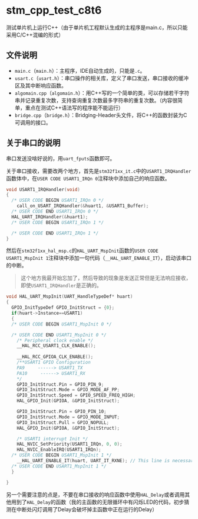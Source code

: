 # stm_cpp_test_c8t6
测试单片机上运行C++（由于单片机工程默认生成的主程序是main.c，所以只能采用C/C++混编的形式）

## 文件说明

- `main.c`（`main.h`）：主程序，IDE自动生成的，只能是`.c`。
- `usart.c`（`usart.h`）：串口操作的相关库，定义了串口发送，串口接收的缓冲区及其中断响应函数。
- `algomain.cpp`（`algomain.h`）：用C++写的一个简单的类，可以存储若干字符串并记录重复次数，支持查询重复次数最多字符串的重复次数。（内容很简单，重点在测试C++语法写的程序能不能运行）
- `bridge.cpp`（`bridge.h`）：Bridging-Header头文件，将C++的函数封装为C可调用的接口。

## 关于串口的说明

串口发送没啥好说的，用`uart_fputs`函数即可。

关于串口接收，需要改两个地方，首先是`stm32f1xx_it.c`中的`USART1_IRQHandler`函数体中，在`USER CODE USART1_IRQn 0`注释块中添加自己的响应函数。

```c
void USART1_IRQHandler(void)
{
  /* USER CODE BEGIN USART1_IRQn 0 */
	call_on_USART_IRQHandler(&huart1, &USART1_Buffer);
  /* USER CODE END USART1_IRQn 0 */
  HAL_UART_IRQHandler(&huart1);
  /* USER CODE BEGIN USART1_IRQn 1 */

  /* USER CODE END USART1_IRQn 1 */
}
```

然后在`stm32f1xx_hal_msp.c`的`HAL_UART_MspInit`函数的`USER CODE USART1_MspInit 1`注释块中添加一句代码（`__HAL_UART_ENABLE_IT`），启动该串口的中断。

> 这个地方我最开始忘加了，然后导致的现象是发送正常但是无法响应接收，即使`USART1_IRQHandler`是正确的。

```c
void HAL_UART_MspInit(UART_HandleTypeDef* huart)
{
  GPIO_InitTypeDef GPIO_InitStruct = {0};
  if(huart->Instance==USART1)
  {
  /* USER CODE BEGIN USART1_MspInit 0 */

  /* USER CODE END USART1_MspInit 0 */
    /* Peripheral clock enable */
    __HAL_RCC_USART1_CLK_ENABLE();
  
    __HAL_RCC_GPIOA_CLK_ENABLE();
    /**USART1 GPIO Configuration    
    PA9     ------> USART1_TX
    PA10     ------> USART1_RX 
    */
    GPIO_InitStruct.Pin = GPIO_PIN_9;
    GPIO_InitStruct.Mode = GPIO_MODE_AF_PP;
    GPIO_InitStruct.Speed = GPIO_SPEED_FREQ_HIGH;
    HAL_GPIO_Init(GPIOA, &GPIO_InitStruct);

    GPIO_InitStruct.Pin = GPIO_PIN_10;
    GPIO_InitStruct.Mode = GPIO_MODE_INPUT;
    GPIO_InitStruct.Pull = GPIO_NOPULL;
    HAL_GPIO_Init(GPIOA, &GPIO_InitStruct);

    /* USART1 interrupt Init */
    HAL_NVIC_SetPriority(USART1_IRQn, 0, 0);
    HAL_NVIC_EnableIRQ(USART1_IRQn);
  /* USER CODE BEGIN USART1_MspInit 1 */
    __HAL_UART_ENABLE_IT(huart, UART_IT_RXNE); // This line is necessary.
  /* USER CODE END USART1_MspInit 1 */
  }

}
```

另一个需要注意的点是，不要在串口接收的响应函数中使用`HAL_Delay`或者调用其他用到了`HAL_Delay`的函数（我的主函数的无限循环中有闪烁LED的代码，初步猜测在中断处闪灯调用了Delay会破坏掉主函数中正在运行的Delay）